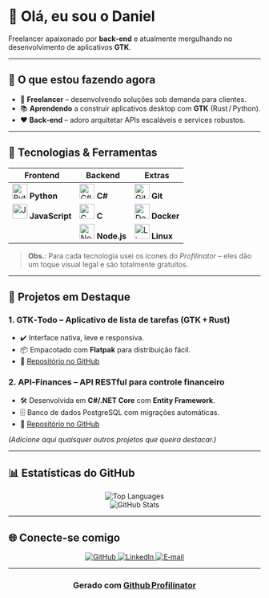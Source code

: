 
# 👋 Olá, eu sou o **Daniel**  

Freelancer apaixonado por **back‑end** e atualmente mergulhando no desenvolvimento de aplicativos **GTK**.

---



## 🔭 O que estou fazendo agora
- 🎯 **Freelancer** – desenvolvendo soluções sob demanda para clientes.
- 📚 **Aprendendo** a construir aplicativos desktop com **GTK** (Rust / Python).
- ❤️ **Back‑end** – adoro arquitetar APIs escaláveis e services robustos.

---

## 🌱 Tecnologias & Ferramentas

| Frontend | Backend | Extras |
|----------|---------|--------|
| <img src="https://profilinator.rishav.dev/skills-assets/python-original.svg" height="30" alt="Python"> **Python** | <img src="https://profilinator.rishav.dev/skills-assets/csharp-original.svg" height="30" alt="C#"> **C#** | <img src="https://profilinator.rishav.dev/skills-assets/git-original.svg" height="30" alt="Git"> **Git** |
| <img src="https://profilinator.rishav.dev/skills-assets/javascript-original.svg" height="30" alt="JavaScript"> **JavaScript** | <img src="https://profilinator.rishav.dev/skills-assets/c-original.svg" height="30" alt="C"> **C** | <img src="https://profilinator.rishav.dev/skills-assets/docker-original.svg" height="30" alt="Docker"> **Docker** |
| | <img src="https://profilinator.rishav.dev/skills-assets/nodejs-original-wordmark.svg" height="30" alt="Node.js"> **Node.js** | <img src="https://profilinator.rishav.dev/skills-assets/linux-original.svg" height="30" alt="Linux"> **Linux** |

> **Obs.**: Para cada tecnologia usei os ícones do *Profilinator* – eles dão um toque visual legal e são totalmente gratuitos.  

---

## 🚀 Projetos em Destaque

### 1. **GTK‑Todo** – Aplicativo de lista de tarefas (GTK + Rust)  
- ✔️ Interface nativa, leve e responsiva.  
- 📦 Empacotado com **Flatpak** para distribuição fácil.  
- 🔗 [Repositório no GitHub](https://github.com/Daniel-X2/gtk-todo)

### 2. **API‑Finances** – API RESTful para controle financeiro  
- 🛠️ Desenvolvida em **C#/.NET Core** com **Entity Framework**.  
- 🗄️ Banco de dados PostgreSQL com migrações automáticas.  
- 🔗 [Repositório no GitHub](https://github.com/Daniel-X2/api-finances)

*(Adicione aqui quaisquer outros projetos que queira destacar.)*

---

## 📊 Estatísticas do GitHub

<div align="center">
  <img src="https://github-readme-stats.vercel.app/api/top-langs/?username=Daniel-x2&hide_border=true&layout=compact" alt="Top Languages" />
  <br/>
  <img src="https://github-readme-stats.vercel.app/api?username=Daniel-x2&show_icons=true&hide_border=true" alt="GitHub Stats" />
</div>

---

## 🌐 Conecte‑se comigo

<div align="center">
  <a href="https://github.com/Daniel-X2" target="_blank">
    <img src="https://img.shields.io/badge/github-%2324292e.svg?&style=for-the-badge&logo=github&logoColor=white" alt="GitHub" />
  </a>
  <a href="https://linkedin.com/in/daniel-da-silva-32814636b" target="_blank">
    <img src="https://img.shields.io/badge/linkedin-%231E77B5.svg?&style=for-the-badge&logo=linkedin&logoColor=white" alt="LinkedIn" />
  </a>
  <a href="mailto:daniel@example.com">
    <img src="https://img.shields.io/badge/email-DM?style=for-the-badge&logo=gmail&color=D14836" alt="E‑mail" />
  </a>
</div>

---

### <div align="center">Gerado com <a href="https://profilinator.rishav.dev/" target="_blank">Github Profilinator</a></div>

